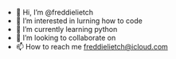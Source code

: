 - 👋 Hi, I’m @freddielietch
- 👀 I’m interested in lurning how to code
- 🌱 I’m currently learning python
- 💞️ I’m looking to collaborate on 
- 📫 How to reach me freddielietch@icloud.com

<!---
freddielietch/freddielietch is a ✨ special ✨ repository because its `README.md` (this file) appears on your GitHub profile.
You can click the Preview link to take a look at your changes.
--->
